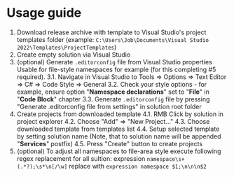 ﻿# Usage guide

1. Download release archive with template to Visual Studio's project templates folder
	(example: `C:\Users\Job\Documents\Visual Studio 2022\Templates\ProjectTemplates`)
2. Create empty solution via Visual Studio
3. (optional) Generate `.editorconfig` file from Visual Studio properties
	Usable for file-style namespaces for example (for this completing #5 required).
	3.1. Navigate in Visual Studio to Tools => Options => Text Editor => C# => Code Style => General
	3.2. Check your style options - for example, ensure option "**Namespace declarations**" set to "**File**" in "**Code Block**" chapter
	3.3. Generate `.editorconfig` file by pressing "Generate .editorconfig file from settings" in solution root folder
4. Create projects from downloaded template
	4.1. RMB Click by solution in project explorer
	4.2. Choose "Add" => "New Project..."
	4.3. Choose downloaded template from templates list
	4.4. Setup selected template by setting solution name (Note, that to solution name will be appended "**Services**" postfix)
	4.5. Press "Create" button to create projects
5. (optional) To adjust all namespaces to file-area style execute following regex replacement for all sultion:
	expression `namespace\s+(.*?);\s*\n[/\w]`
	replace with `expression namespace $1;\n\n\n$2`

